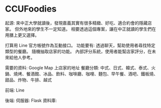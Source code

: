 # CCUFoodies
起源:
來中正大學就讀後，發現嘉義其實有很多精緻、好吃、適合約會的隱藏店家。 但外地來的學生不一定知道。 相要透過這個專案，讓在中正就讀的學生們在用膳上更又選擇。

打算用 Line 官方帳號作為互動接口。
功能要有:
透過聊天，幫助使用者尋找特定類型的餐廳。
隨機抽取店家的功能。
內部評分系統，使用者能幫店家評分，在未來給他人參考。


需要的資料:
Google Map 上店家的地址
餐廳分類: 中式、日式、韓式、泰式、火鍋、燒烤、餐酒館、冰品、飲料、咖啡廳、咖哩、麵包、早午餐、酒吧、鐵板燒、甜品、炸物、牛排、越式


前端:
Line



後端:
伺服器: Flask
資料庫:
